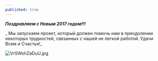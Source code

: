```yaml
---
published: true
---
```

_**Поздравляем с Новым 2017 годом!!!**_

_ Мы запускаем проект, который должен помочь нам в преодолении некоторых трудностей, связанных с нашей не легкой работой. Удачи Всем и Счастья!_

    
![VrSWshZaDuU.jpg]({{site.baseurl}}images/VrSWshZaDuU.jpg)
